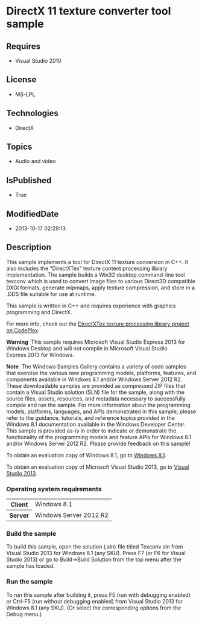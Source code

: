 # DirectX 11 texture converter tool sample
## Requires
* Visual Studio 2010
## License
* MS-LPL
## Technologies
* DirectX
## Topics
* Audio and video
## IsPublished
* True
## ModifiedDate
* 2013-10-17 02:29:13
## Description

<div id="mainSection">
<p>This sample implements a tool for DirectX 11 texture conversion in C&#43;&#43;. It also includes the &quot;DirectXTex&quot; texture content processing library implementation. The sample builds a Win32 desktop command-line tool texconv which is used to convert image files
 to various Direct3D compatible DXGI formats, generate mipmaps, apply texture compression, and store in a .DDS file suitable for use at runtime.
</p>
<p>This sample is written in C&#43;&#43; and requires experience with graphics programming and DirectX.</p>
<p>For more info, check out the <a href="http://go.microsoft.com/fwlink/?LinkId=248926">
DirectXTex texture processing library project on CodePlex</a>. </p>
<p class="note"><b>Warning</b>&nbsp;&nbsp;This sample requires Microsoft Visual Studio Express&nbsp;2013 for Windows Desktop and will not compile in Microsoft Visual Studio Express&nbsp;2013 for Windows.</p>
<p class="note"><b>Note</b>&nbsp;&nbsp;The Windows Samples Gallery contains a variety of code samples that exercise the various new programming models, platforms, features, and components available in Windows&nbsp;8.1 and/or Windows Server&nbsp;2012&nbsp;R2. These downloadable samples
 are provided as compressed ZIP files that contain a Visual Studio solution (SLN) file for the sample, along with the source files, assets, resources, and metadata necessary to successfully compile and run the sample. For more information about the programming
 models, platforms, languages, and APIs demonstrated in this sample, please refer to the guidance, tutorials, and reference topics provided in the Windows&nbsp;8.1 documentation available in the Windows Developer Center. This sample is provided as-is in order to
 indicate or demonstrate the functionality of the programming models and feature APIs for Windows&nbsp;8.1 and/or Windows Server&nbsp;2012&nbsp;R2. Please provide feedback on this sample!</p>
<p>To obtain an evaluation copy of Windows&nbsp;8.1, go to <a href="http://go.microsoft.com/fwlink/p/?linkid=301696">
Windows&nbsp;8.1</a>.</p>
<p>To obtain an evaluation copy of Microsoft Visual Studio&nbsp;2013, go to <a href="http://go.microsoft.com/fwlink/p/?linkid=301697">
Visual Studio&nbsp;2013</a>.</p>
<h3>Operating system requirements</h3>
<table>
<tbody>
<tr>
<th>Client</th>
<td><dt>Windows&nbsp;8.1 </dt></td>
</tr>
<tr>
<th>Server</th>
<td><dt>Windows Server&nbsp;2012&nbsp;R2 </dt></td>
</tr>
</tbody>
</table>
<h3>Build the sample</h3>
<p>To build this sample, open the solution (.sln) file titled Texconv.sln from Visual Studio&nbsp;2013 for Windows&nbsp;8.1 (any SKU). Press F7 (or F6 for Visual Studio&nbsp;2013) or go to Build-&gt;Build Solution from the top menu after the sample has loaded.</p>
<h3>Run the sample</h3>
<p>To run this sample after building it, press F5 (run with debugging enabled) or Ctrl-F5 (run without debugging enabled) from Visual Studio&nbsp;2013 for Windows&nbsp;8.1 (any SKU). (Or select the corresponding options from the Debug menu.)</p>
</div>
